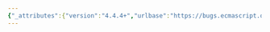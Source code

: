 ```yaml
---
{"_attributes":{"version":"4.4.4+","urlbase":"https://bugs.ecmascript.org/","maintainer":"dherman@mozilla.com"},"bug":{"bug_id":152,"creation_ts":"2011-07-20 16:40:00 -0700","short_desc":"global declarations and preexisting inherited global properties","delta_ts":"2015-07-10 08:34:58 -0700","product":"Draft for 6th Edition","component":"technical issue","version":"Initial draft July 12, 2011","rep_platform":"All","op_sys":"All","bug_status":"RESOLVED","resolution":"FIXED","bug_severity":"major","dependson":78,"everconfirmed":true,"reporter":{"uid":"allen","name":"Allen Wirfs-Brock"},"assigned_to":{"uid":"allen","name":"Allen Wirfs-Brock"},"cc":"erik.arvidsson","long_desc":[{"commentid":349,"comment_count":0,"who":{"uid":"allen","name":"Allen Wirfs-Brock"},"bug_when":"2011-07-20 16:40:25 -0700","thetext":"+++ This bug was initially created as a clone of Bug #78 +++\n\nFrom https://mail.mozilla.org/pipermail/es5-discuss/2011-January/003882.html \n\nIn an previous thread (https://mail.mozilla.org/pipermail/es5-discuss/2010-July/003606.html), issues related to processing global function declarations whose name is the same as an already defined property of the global object were discussed.  The result was a change to the ES5 Declaration Binding Instantiations section 10.5 steps 5.e-5.f that have been incorporated into the ES 5.1 spec.\n\nThose changes were motivated mostly by issues related to what happens if the preexisting property is not configurable or if it is a setter.  In general, we tried to preserve ES3 semantics except where it directly clashed with new ES5 features.\n\nOne issue we didn't explicitly deal with in the previous discussion was the handling for preexisting global properties that are inherited properties rather than own properties of the global objects.  That is the topic of this post.  (Also see https://bugzilla.mozilla.org/show_bug.cgi?id=624364 )\n\nMore concretely, how should ECMAScript deal with the following situation in an implementation where the global object inherits from Object.prototype:\n\n<script type=\"text/javascript\">\nObject.defineProperty(Object.prototype,\"a\", {writable: false, configurable: false});\nObject.defineProperty(Object.prototype,\"b\", {writable: false, configurable: false});\nObject.defineProperty(Object.prototype,\"c\", {writable: true, configurable: false});\n</script>\n<script type=\"text/javascript\">\nfunction a() {}\n</script>\n<script type=\"text/javascript\">\n var b=\"foo\";\n</script>\n<script type=\"text/javascript\">\nvar c=\"bar\";\n</script>\n\nNote that multiple script blocks are shown to indicate that they are sequentially processed as independent ECMAScript Programs. According to the ES5.1 spec.  The function declaration will throw a TypeError because the the inherited property \"a\" is not writable. The declaration of b does not create a own property of the global object (because the a inherited property already exists) and its initialization assignment will silently do nothing (default action for a [[Put]] to an inherited non-writable property. The declaration of c also does not directly create an own property of the global object; however, the initialization assignment does create such an own property whose [[Configurable]] attribute is always true even though var declaration (outside of evals) create properties whose [[Configurable]] attribute is false.\n\nThe root of the problem is that the Object Environment Records treat inherited properties as defined bindings and the 10.5 algorithm does not create new bindings when one does already exist.  This is arguably consistent with ES3 which does not distinguishes between own and inherited properties  in its variable instantiation spec.  However, in ES3 it wasn't an important distinction as without user configurable attributes it was hard to observe the difference.  \n\nBefore describing, the specification fix it's probably a good idea to define the actual desire behavior:\n\n1) \"variable\" accesses that bind to inherited properties of the global object should return the current value of the inherited property.\n2) \"variable\" assignments  to inherited properties of the global object should be equivalent to a [[Put]] to the global object.  Whether or not a own property is created depends upon the [[Writable]] attribute of the inherited property and the extensible internal property of the global object.\n\nThe ES5.1 spec. correctly defines the above two behaviors\n\n3) global function and var declarations always create own properties of the global object.  If an inherited property of the same name already exists it is over-ridden with an own property. \n4) The declaration instantiation rules relating to pre-existing bindings are only consider own properties of the global object.  Inherited properties of the global object have no effect upon the processing of function and var declarations.\n\nThe ES5.1 spec. does not correctly define behaviors 3&4.\n\nThe fixes:\n\nFunction declarations are handled by step 5 of 10.5.  The ES5.1 spec. is:\n\n5.     For each FunctionDeclaration f in code, in source text order do\n   a.      Let fn be the Identifier in FunctionDeclaration f.\n   b.      Let fo be the result of instantiating FunctionDeclaration f as described in Clause 13.\n   c.      Let funcAlreadyDeclared be the result of calling env’s HasBinding concrete method passing fn as the argument.\n   d.      If funcAlreadyDeclared is false, call env’s CreateMutableBinding concrete method passing fn and configurableBindings as the arguments.\n   e.      Else if env is the environment record component of the global environment then\n          i.         Let go be the global object.\n         ii.         Let existingProp be the resulting of calling the [[GetProperty]] internal method of go with argument fn.\n        iii.         If existingProp .[[Configurable]] is true, then\n               1.     Call the [[DefineOwnProperty]] internal method of go, passing fn, Property Descriptor {[[Value]]: undefined, [[Writable]]: true, [[Enumerable]]: true , [[Configurable]]: configurableBindings }, and true as arguments.\n        iv.         Else if IsAccessorDescriptor(existingProp) or existingProp does not have attribute values {[[Writable]]: true, [[Enumerable]]: true}, then\n                1.     Throw a TypeError exception.\n   f.        Call env’s SetMutableBinding concrete method passing fn, fo, and strict as the arguments.\n\nThe correction for the ES5.1 spec. is:\n\n5.     For each FunctionDeclaration f in code, in source text order do\n   a.      Let fn be the Identifier in FunctionDeclaration f.\n   b.      Let fo be the result of instantiating FunctionDeclaration f as described in Clause 13.\n   c.      Let funcAlreadyDeclared be the result of calling env’s HasBinding concrete method passing fn as the argument.\n   d.      If funcAlreadyDeclared is false, call env’s CreateMutableBinding concrete method passing fn and configurableBindings as the arguments.\n   e.      Else if env is the environment record component of the global environment then\n          i.         Let go be the global object.\n         ii.         Let existingProp be the resulting of calling the [[GetOwnProperty]] internal method of go with argument fn.\n        iii.         If existingProp is undefined or existingProp .[[Configurable]] is true, then\n               1.     Call the [[DefineOwnProperty]] internal method of go, passing fn, Property Descriptor {[[Value]]: undefined, [[Writable]]: true, [[Enumerable]]: true , [[Configurable]]: configurableBindings }, and true as arguments.\n        iv.         Else if IsAccessorDescriptor(existingProp) or existingProp does not have attribute values {[[Writable]]: true, [[Enumerable]]: true}, then\n                1.     Throw a TypeError exception.\n   f.        Call env’s SetMutableBinding concrete method passing fn, fo, and strict as the arguments.\n\nThe changes are in lines e.ii and e.iii\n\nLarger changes are needed to handle var declaration in step 8 because special case processing for global declaration similar to what is is step 5 needs to be added.  The corrected ES5.1 spec. adds step 8.d and its sub-steps:\n\n8.     For each VariableDeclaration and VariableDeclarationNoIn d in code, in source text order do\n   a.     Let dn be the Identifier in d.\n   b.     Let varAlreadyDeclared be the result of calling env’s HasBinding concrete method passing dn as the argument.\n   c.      If varAlreadyDeclared is false, then\n          i.         Call env’s CreateMutableBinding concrete method passing dn and configurableBindings as the arguments.\n         ii.         Call env’s  SetMutableBinding  concrete method passing dn, undefined, and strict as the arguments.\n    d.    else if env is the environment record component of the global environment then\n          i.         Let go be the global object.\n         ii.         Let existingProp be the resulting of calling the [[GetOwnProperty]] internal method of go with argument fn.\n        iii.         If existingProp is undefined,    then\n               1.     Call the [[DefineOwnProperty]] internal method of go, passing dn,  Property Descriptor {[[Value]]: undefined, [[Writable]]: true, [[Enumerable]]: true , [[Configurable]]: configurableBindings }, and true as arguments.\n\nAn alternative approach to fixes these issues would involve changes to Object Environment Record and possibly the common interface shared by all environment records.  Those changes would have broader impact than the above.  More work will probably have to be done in the Harmony context where we will be dealing with a wide variety of declarative forms."},{"commentid":365,"comment_count":1,"who":{"uid":"allen","name":"Allen Wirfs-Brock"},"bug_when":"2011-07-21 16:07:17 -0700","thetext":"corrected in editor's draft"},{"commentid":873,"comment_count":2,"who":{"uid":"arv","name":"Erik Arvidsson"},"bug_when":"2012-04-25 14:41:05 -0700","thetext":"8.d.ii has a typo, it should be dn instead of fn. I'm not sure if the spec draft has the same issue?"}]}}
---
```

